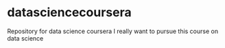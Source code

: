 datasciencecoursera
===================

Repository for data science coursera
I really want to pursue this course on data science
